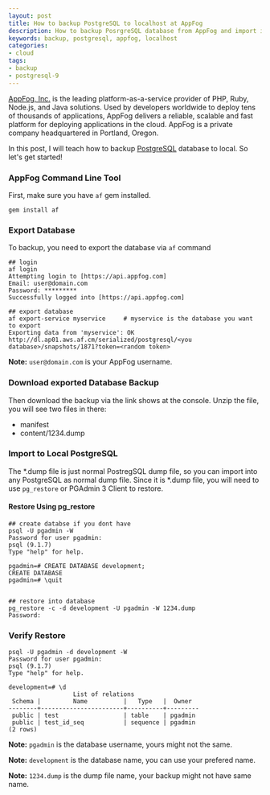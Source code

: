 ```yaml
---
layout: post
title: How to backup PostgreSQL to localhost at AppFog
description: How to backup PosrgreSQL database from AppFog and import into other PostgreSQL database for development/backup usage.
keywords: backup, postgresql, appfog, localhost
categories:
- cloud
tags:
- backup
- postgresql-9
---
```


[AppFog, Inc.][appfog] is the leading platform-as-a-service provider of PHP, Ruby, Node.js, and Java solutions. Used by developers worldwide to deploy tens of thousands of applications, AppFog delivers a reliable, scalable and fast platform for deploying applications in the cloud. AppFog is a private company headquartered in Portland, Oregon.

In this post, I will teach how to backup [PostgreSQL][postgres] database to local. So let's get started!

<!--more-->

### AppFog Command Line Tool
First, make sure you have `af` gem installed.

~~~
gem install af
~~~

### Export Database
To backup, you need to export the database via `af` command

~~~
## login
af login
Attempting login to [https://api.appfog.com]
Email: user@domain.com
Password: *********
Successfully logged into [https://api.appfog.com]

## export database
af export-service myservice		# myservice is the database you want to export
Exporting data from 'myservice': OK
http://dl.ap01.aws.af.cm/serialized/postgresql/<you database>/snapshots/1871?token=<random token>
~~~

**Note:** `user@domain.com` is your AppFog username.

### Download exported Database Backup
Then download the backup via the link shows at the console.
Unzip the file, you will see two files in there:

*   manifest
*   content/1234.dump

### Import to Local PostgreSQL
The *.dump file is just normal PostregSQL dump file, so you can import into any PostgreSQL as normal dump file. Since it is *.dump file, you will need to use `pg_restore` or PGAdmin 3 Client to restore.

#### Restore Using pg_restore

~~~
## create databse if you dont have
psql -U pgadmin -W
Password for user pgadmin: 
psql (9.1.7)
Type "help" for help.

pgadmin=# CREATE DATABASE development;
CREATE DATABASE
pgadmin=# \quit


## restore into database
pg_restore -c -d development -U pgadmin -W 1234.dump 
Password: 
~~~

### Verify Restore
~~~
psql -U pgadmin -d development -W
Password for user pgadmin: 
psql (9.1.7)
Type "help" for help.

development=# \d
                  List of relations
 Schema |         Name          |   Type   |  Owner  
--------+-----------------------+----------+---------
 public | test                  | table    | pgadmin
 public | test_id_seq           | sequence | pgadmin
(2 rows)
~~~

**Note:** `pgadmin` is the database username, yours might not the same.

**Note:** `development` is the database name, you can use your prefered name.

**Note:** `1234.dump` is the dump file name, your backup might not have same name.


[appfog]: http://appfog.com
[postgres]: http://www.postgresql.org